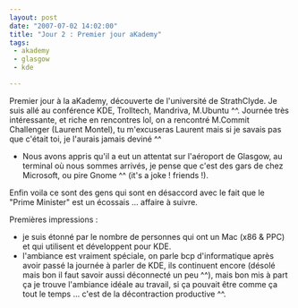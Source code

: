 ```yaml
---
layout: post
date: "2007-07-02 14:02:00"
title: "Jour 2 : Premier jour aKademy"
tags:
 - akademy
 - glasgow
 - kde

---
```


Premier jour à la aKademy, découverte de l'université de StrathClyde. Je suis allé au conférence KDE, Trolltech, Mandriva, M.Ubuntu ^^. Journée très intéressante, et riche en rencontres lol, on a rencontré M.Commit Challenger (Laurent Montel), tu m'excuseras Laurent mais si je savais pas que c'était toi, je l'aurais jamais deviné ^^

  * Nous avons appris qu'il a eut un attentat sur l'aéroport de Glasgow, au terminal où nous sommes arrivés, je pense que c'est des gars de chez Microsoft, ou pire Gnome ^^ (it's a joke ! friends !).

Enfin voila ce sont des gens qui sont en désaccord avec le fait que le "Prime Minister" est un écossais ... affaire à suivre.

Premières impressions :

  * je suis étonné par le nombre de personnes qui ont un Mac (x86 & PPC) et qui utilisent et développent pour KDE.
  * l'ambiance est vraiment spéciale, on parle bcp d'informatique après avoir passé la journée à parler de KDE, ils continuent encore (désolé mais bon il faut savoir aussi déconnecté un peu ^^), mais bon mis à part ça je trouve l'ambiance idéale au travail, si ça pouvait être comme ça tout le temps ... c'est de la décontraction productive ^^.
